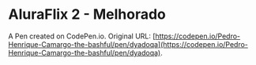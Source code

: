 # AluraFlix 2 - Melhorado

A Pen created on CodePen.io. Original URL: [https://codepen.io/Pedro-Henrique-Camargo-the-bashful/pen/dyadoqa](https://codepen.io/Pedro-Henrique-Camargo-the-bashful/pen/dyadoqa).

